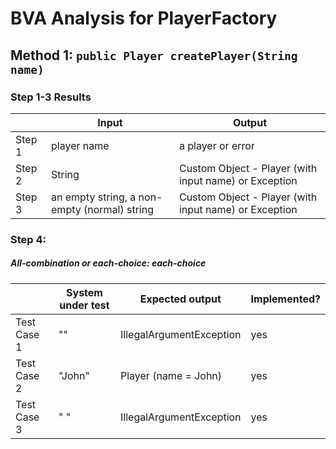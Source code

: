 # BVA Analysis for PlayerFactory

## Method 1: ```public Player createPlayer(String name)```
### Step 1-3 Results
|        | Input                                        | Output                                                |
|--------|----------------------------------------------|-------------------------------------------------------|
| Step 1 | player name                                  | a player or error                                     |
| Step 2 | String                                       | Custom Object - Player (with input name) or Exception |
| Step 3 | an empty string, a non-empty (normal) string | Custom Object - Player (with input name) or Exception |
### Step 4:
##### All-combination or each-choice: each-choice

|             | System under test | Expected output          | Implemented? |
|-------------|-------------------|--------------------------|--------------|
| Test Case 1 | ""                | IllegalArgumentException | yes          |
| Test Case 2 | "John"            | Player (name = John)     | yes          |
| Test Case 3 | "   "             | IllegalArgumentException | yes          |